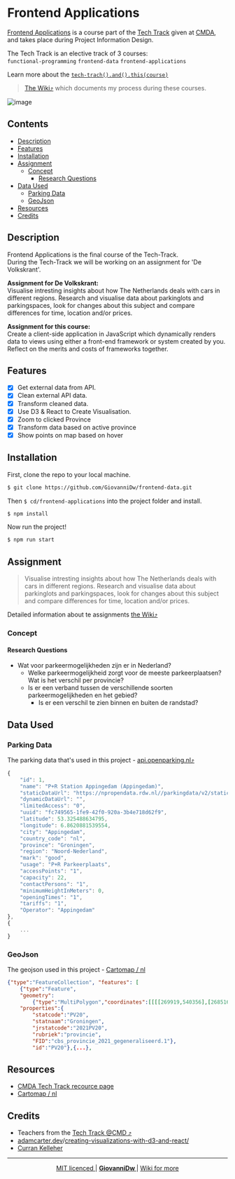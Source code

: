 <h1> Frontend Applications </h1>

[Frontend Applications](https://cmda-tt.github.io/course-20-21/courses/frontend-applications/) is a course part of the [Tech Track](https://github.com/cmda-tt) given at [CMDA](https://github.com/cmda), and takes place during Project Information Design.

The Tech Track is an elective track of 3 courses:  
`functional-programming` `frontend-data` `frontend-applications`

Learn more about the [`tech-trach().and().this(course)`](https://github.com/cmda-tt/course-20-21)

> [The Wiki⤴︎](https://github.com/GiovanniDw/frontend-applications/wiki) which documents my process during these courses.

![image](https://github.com/GiovanniDw/frontend-applications/wiki/assets/visual.png)

<h2> Contents</h2>

- [Description](#description)
- [Features](#features)
- [Installation](#installation)
- [Assignment](#assignment)
  - [Concept](#concept)
    - [Research Questions](#research-questions)
- [Data Used](#data-used)
  - [Parking Data](#parking-data)
  - [GeoJson](#geojson)
- [Resources](#resources)
- [Credits](#credits)

## Description

Frontend Applications is the final course of the Tech-Track.  
During the Tech-Track we will be working on an assignment for 'De Volkskrant'.

**Assignment for De Volkskrant:**  
Visualise intresting insights about how The Netherlands deals with cars in different regions. Research and visualise data about parkinglots and parkingspaces, look for changes about this subject and compare differences for time, location and/or prices.

**Assignment for this course:**  
Create a client-side application in JavaScript which dynamically renders data to views using either a front-end framework or system created by you. Reflect on the merits and costs of frameworks together.

## Features

-   [x] Get external data from API.
-   [x] Clean external API data.
-   [x] Transform cleaned data.
-   [x] Use D3 & React to Create Visualisation.
-   [x] Zoom to clicked Province
-   [x] Transform data based on active province
-   [x] Show points on map based on hover

## Installation

First, clone the repo to your local machine.

```zsh
$ git clone https://github.com/GiovanniDw/frontend-data.git
```

Then `$ cd/frontend-applications` into the project folder and install.

```zsh
$ npm install
```

Now run the project!

```zsh
$ npm run start
```

## Assignment

> Visualise intresting insights about how The Netherlands deals with cars in different regions. Research and visualise data about parkinglots and parkingspaces, look for changes about this subject and compare differences for time, location and/or prices.

Detailed information about te assignments [the Wiki⤴︎](https://github.com/GiovanniDw/frontend-applications/wiki/Concept)

### Concept

#### Research Questions

-   Wat voor parkeermogelijkheden zijn er in Nederland?
    -   Welke parkeermogelijkheid zorgt voor de meeste parkeerplaatsen?
        Wat is het verschil per provincie?
    -   Is er een verband tussen de verschillende soorten parkeermogelijkheden en het gebied?
        -   Is er een verschil te zien binnen en buiten de randstad?

## Data Used

### Parking Data

The parking data that's used in this project - [api.openparking.nl⤴︎](https://www.parkeerdatacatalogus.nl/#parkeerdata)

```js
{
	"id": 1,
	"name": "P+R Station Appingedam (Appingedam)",
	"staticDataUrl": "https://npropendata.rdw.nl//parkingdata/v2/static/fc749565-1fe9-42f0-920a-3b4e718d62f9",
	"dynamicDataUrl": "",
	"limitedAccess": "0",
	"uuid": "fc749565-1fe9-42f0-920a-3b4e718d62f9",
	"latitude": 53.325488634795,
	"longitude": 6.8620881539554,
	"city": "Appingedam",
	"country_code": "nl",
	"province": "Groningen",
	"region": "Noord-Nederland",
	"mark": "good",
	"usage": "P+R Parkeerplaats",
	"accessPoints": "1",
	"capacity": 22,
	"contactPersons": "1",
	"minimumHeightInMeters": 0,
	"openingTimes": "1",
	"tariffs": "1",
	"Operator": "Appingedam"
},
{
	...
}

```

### GeoJson

The geojson used in this project - [Cartomap / nl](https://github.com/cartomap/nl)

```json
{"type":"FeatureCollection", "features": [
    {"type":"Feature",
    "geometry":
        {"type":"MultiPolygon","coordinates":[[[[269919,540356],[268516,541104],[...]]]]]},
    "properties":{
        "statcode":"PV20",
        "statnaam":"Groningen",
        "jrstatcode":"2021PV20",
        "rubriek":"provincie",
        "FID":"cbs_provincie_2021_gegeneraliseerd.1"},
        "id":"PV20"},{...},

```

## Resources

-   [CMDA Tech Track recource page](https://cmda-tt.github.io/course-20-21/resources/)
-   [Cartomap / nl](https://github.com/cartomap/nl)

## Credits

-   Teachers from the [Tech Track @CMD ⤴︎](https://github.com/cmda-tt/)
-   [adamcarter.dev](https://adamcarter.dev)/[creating-visualizations-with-d3-and-react/](https://adamcarter.dev/creating-visualizations-with-d3-and-react/)
-   [Curran Kelleher](https://github.com/curran)

---

<p align="center">
<a align="left" href="https://github.com/GiovanniDw/frontend-applications/blob/main/LICENSE"> MIT licenced </a>
 <span>|</span> 
 <a align="center" href="https://github.com/GiovanniDw/"><strong> GiovanniDw </strong> </a>
<span>|</span>
<a align="right" href="https://github.com/GiovanniDw/frontend-applications/wiki"> Wiki for more </a>
</p>
